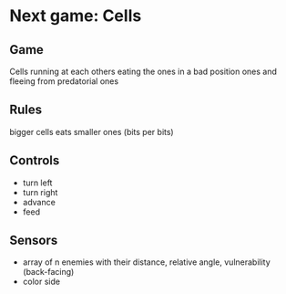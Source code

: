 # Next game: Cells

## Game

Cells running at each others eating the ones in a bad position ones and fleeing from predatorial ones

## Rules

bigger cells eats smaller ones (bits per bits)

## Controls

- turn left
- turn right
- advance
- feed

## Sensors

- array of n enemies with their distance, relative angle, vulnerability (back-facing)
- color side